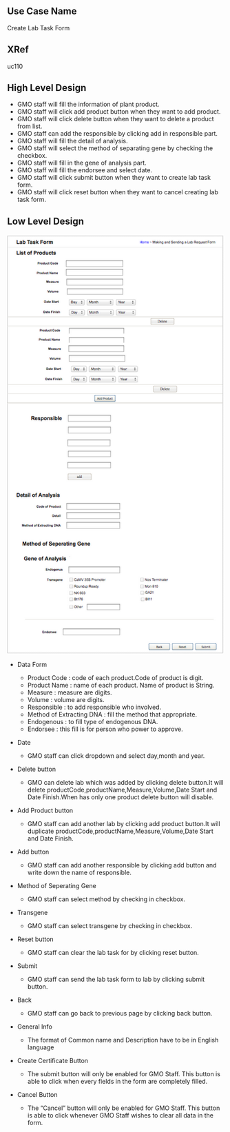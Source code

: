 Use Case Name
-------------
Create Lab Task Form

XRef
----
uc110

High Level Design
-----------------
* GMO staff will fill the information of plant product.
* GMO staff will click add product button when they want to add product.
* GMO staff will click delete button when they want to delete a product from list.
* GMO staff can add the responsible by clicking add in responsible part.
* GMO staff will fill the detail of analysis.
* GMO staff will select the method of separating gene by checking the checkbox.
* GMO staff will fill in the gene of analysis part.
* GMO staff will fill the endorsee and select date.
* GMO staff will click submit button when they want to create lab task form.
* GMO staff will click reset button when they want to cancel creating lab task form.


Low Level Design
----------------

![Screenshot](images/ds114-CreateLabTaskForm.png)

* Data Form
  - Product Code : code of each product.Code of product is digit.	
  - Product Name : name of each product. Name of product is String.
  - Measure : measure are digits.
  - Volume : volume are digits.
  - Responsible  : to add responsible who involved.
  - Method of Extracting DNA : fill the method that appropriate.
  - Endogenous  : to fill type of endogenous DNA.
  - Endorsee : this fill is for person who power to approve.
* Date 
  - GMO staff can click dropdown and select day,month and year.
* Delete button 
	- GMO can delete lab which was added by clicking delete button.It will delete productCode,productName,Measure,Volume,Date Start and Date Finish.When has only one product delete button will disable.

* Add Product button
  - GMO staff can add another lab by clicking add product button.It will duplicate productCode,productName,Measure,Volume,Date Start and Date Finish.
* Add button
  - GMO staff can add another responsible by clicking add button and write down the name of responsible.
	
* Method of Seperating Gene
  - GMO staff can select method by checking in checkbox.
* Transgene 
  - GMO staff can select transgene by checking in checkbox.
* Reset button
  - GMO staff can clear the lab task for by clicking reset button. 
* Submit
  - GMO staff can send the lab task form to lab by clicking submit button.
* Back
  - GMO staff can go back to previous page by clicking back button.

* General Info
  - The format of Common name and Description have to be in English language

* Create Certificate Button
  - The submit button will only be enabled for GMO Staff. This button is able to click when every fields in the form are completely filled.

* Cancel Button
  - The “Cancel” button will only be enabled for GMO Staff.  This button is able to click whenever GMO Staff wishes to clear all data in the form.  

